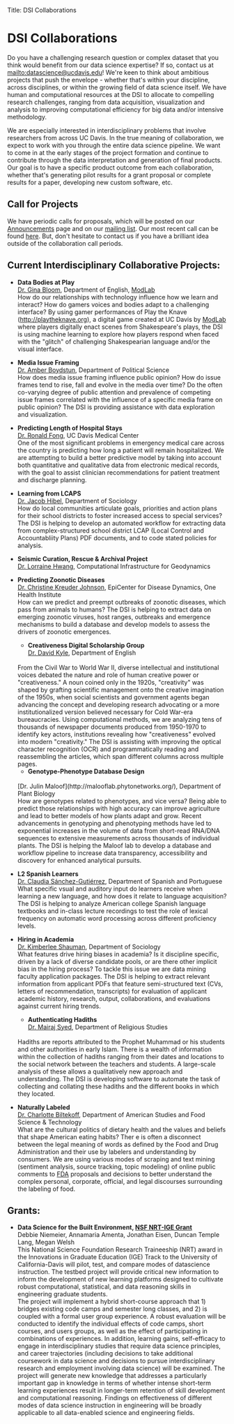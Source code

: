 ﻿Title: DSI Collaborations

# DSI Collaborations 

Do you have a challenging research question or complex dataset that you think
would benefit from our data science expertise? If so, contact us at
<mailto:datascience@ucdavis.edu>! We're keen to think about ambitious projects
that push the envelope - whether that's within your discipline, across
disciplines, or within the growing field of data science itself. We have human
and computational resources at the DSI to allocate to compelling research
challenges, ranging from data acquisition, visualization and analysis to
improving computational efficiency for big data and/or intensive methodology.

We are especially interested in interdisciplinary problems that involve
researchers from across UC Davis. In the true meaning of collaboration, we
expect to work with you through the entire data science pipeline. We want to
come in at the early stages of the project formation and continue to contribute
through the data interpretation and generation of final products. Our goal is 
to have a specific product outcome from each collaboration, whether that's 
generating pilot results for a grant proposal or complete results for a 
paper, developing new custom software, etc.

## Call for Projects

We have periodic calls for proposals, which will be posted on our [Announcements](http://dsi.ucdavis.edu/category/recent.html) page
and on our [mailing list](http://dsi.ucdavis.edu/signup.html). Our most recent call can be found [here](http://dsi.ucdavis.edu/pdfs/DSICallForProjects-1.pdf). But, don't hesitate to contact us if you have a brilliant idea outside of the collaboration call periods.


## Current Interdisciplinary Collaborative Projects:

* __Data Bodies at Play__
  <br/>
  [Dr. Gina Bloom](https://modlab.ucdavis.edu/), Department of English, [ModLab](http://modlab.ucdavis.edu/)
  <br/>
  How do our relationships with technology influence how we learn and interact? 
  How do gamers voices and bodies adapt to a challenging interface? By using 
  gamer performances of Play the Knave (http://playtheknave.org), a digital game created at UC Davis by 
  [ModLab](http://modlab.ucdavis.edu/) where players digitally enact scenes from Shakespeare's plays, the DSI is using 
  machine learning to explore how players respond when faced with the "glitch" of challenging 
  Shakespearian language and/or the visual interface.
   
* __Media Issue Framing__
  <br/>
  [Dr. Amber Boydstun](http://psfaculty.ucdavis.edu/boydstun/Home.html), Department of Political Science
  <br/>
  How does media issue framing influence public opinion? How do issue frames tend to rise,
  fall and evolve in the media over time? Do the often co-varying degree of
  public attention and prevalence of competing issue frames correlated with the
  influence of a specific media frame on public opinion? The DSI is providing
  assistance with data exploration and visualization.

* __Predicting Length of Hospital Stays__
  <br/>
  [Dr. Ronald Fong](http://www.ucdmc.ucdavis.edu/publish/facultybio/search/faculty/1084), UC Davis Medical Center 
  <br/>
	One of the most significant problems in emergency medical care across the country is predicting how long a patient will remain hospitalized. We are attempting to build a better predictive model by taking into account both quantitative and qualitative data from electronic medical records, with the goal to assist clinician recommendations for patient treatment and discharge planning. 

* __Learning from LCAPS__
  <br/>
  [Dr. Jacob Hibel](http://jhibel.faculty.ucdavis.edu/), Department of Sociology 
  <br/>
  How do local communities articulate goals, priorities and action plans for their school districts to
  foster increased access to special services? The DSI is helping to develop an
  automated workflow for extracting data from complex-structured school district LCAP
  (Local Control and Accountabliity Plans) PDF documents, and to code stated policies
  for analysis.

* __Seismic Curation, Rescue & Archival Project__
  <br/>
  [Dr. Lorraine Hwang](http://geodynamics.org/), Computational Infrastructure for Geodynamics
  
* __Predicting Zoonotic Diseases__
  <br/>
  [Dr. Christine Kreuder Johnson](http://www.vetmed.ucdavis.edu/faculty/results.cfm?fid=17867), EpiCenter for Disease Dynamics, One Health Institute
   <br/>
	How can we predict and preempt outbreaks of zoonotic diseases, which pass from
  animals to humans? The DSI is helping to extract data on emerging
  zoonotic viruses, host ranges, outbreaks and emergence mechanisms to build a
  database and develop models to assess the drivers of zoonotic emergences.
  
  * __Creativeness Digital Scholarship Group__
    <br/>
	[Dr. David Kyle](http://sociology.ucdavis.edu/people/djkyle), Department of English
   <br/>
	From the Civil War to World War II, diverse intellectual and institutional voices debated the nature and role of 
  human creative power or "creativeness." A noun coined only in the 1920s, "creativity" was shaped by grafting 
  scientific management onto the creative imagination of the 1950s, when social scientists and government agents 
  began advancing the concept and developing research advocating or a more institutionalized version believed 
  necessary for Cold War-era bureaucracies. Using computational methods, we are analyzing tens of thousands of 
  newspaper documents produced from 1950-1970 to identify key actors, institutions revealing how 
  "creativeness" evolved into modern "creativity." The DSI is assisting with improving the optical character recognition
  (OCR) and programmatically reading and reassembling the articles, which span different columns across multiple pages. 
  
  * __Genotype-Phenotype Database Design__
  <br/>
  [Dr. Julin Maloof](http://malooflab.phytonetworks.org/), Department of Plant Biology 
   <br/>
	How are genotypes related to phenotypes, and vice versa? Being able to predict those relationships with
  high accuracy can improve agriculture and lead to better models of how plants
  adapt and grow. Recent advancements in genotyping and phenotyping methods
  have led to exponential increases in the volume of data from short-read
  RNA/DNA sequences to extensive measurements across thousands of individual
  plants. The DSI is helping the Maloof lab to develop a database and workflow
  pipeline to increase data transparency, accessibility and discovery for
  enhanced analytical pursuits.
 
* __L2 Spanish Learners__
  <br/>
  [Dr. Claudia Sánchez-Gutiérrez](https://spanish.ucdavis.edu/people/claudia-sanchez-gutierrez), Department of Spanish and Portuguese
  <br/>
  What specific vsual and auditory input do learners receive when learning a
  new language, and how does it relate to language acquisition? The DSI is
  helping to analyze American college Spanish language textbooks and in-class
  lecture recordings to test the role of lexical frequency on automatic word
  processing across different proficiency levels. 

* __Hiring in Academia__
  <br/>
  [Dr. Kimberlee Shauman](http://sociology.ucdavis.edu/people/kashauma), Department of Sociology
  <br/>
  What features drive hiring biases in academia? Is it discipline specific, driven by a lack of diverse candidate pools, or 
  are there other implicit bias in the hiring process? To tackle this issue we are data mining faculty application packages. 
  The DSI is helping to extract relevant information from applicant PDFs that feature semi-structured text (CVs, letters of recommendation, 
  transcripts) for evaluation of applicant academic history, research, output, collaborations, and evaluations against current hiring trends. 

  * __Authenticating Hadiths__
    <br/>
	[Dr. Mairaj Syed](https://religions.ucdavis.edu/people/profile/1359), Department of Religious Studies 
  <br/>
   Hadiths are reports attributed to the Prophet Muhammad or his students and other
  authorities in early Islam.  There is a wealth of information within the collection of hadiths
  ranging from their dates and locations to the social network between the teachers and students. 
  A large-scale analysis of these allows a qualitatively new approach and understanding.
  The DSI is developing software to automate the task of collecting and collating
  these hadiths and the different books in which they located. 

* __Naturally Labeled__
  <br/>
  [Dr. Charlotte Biltekoff](http://www.charlottebiltekoff.com/), Department of American Studies and Food Science & Technology
  <br/>
	What are the cultural politics of dietary health and the values and beliefs that shape American eating habits? Ther e is often a disconnect between the legal meaning of words as defined by the Food and Drug Administration and their use by labelers and understanding by consumers. We are using various modes of scraping and text mining (sentiment analysis, source tracking, topic modeling) of online public comments to [FDA](https://www.fda.gov/Food/GuidanceRegulation/GuidanceDocumentsRegulatoryInformation/LabelingNutrition/ucm456090.htm) proposals and decisions to better understand the complex personal, corporate, official, and legal discourses surrounding the labeling of food.


  <!-- For later -->
    <!-- The grant proposal with Deb Niemeier is too early at this point. -->

  <!-- Separate from collaborative projects -->
  <!-- The hydrus project is in the software.md file, not here -->

  
## Grants:

* __Data Science for the Built Environment, [NSF NRT-IGE Grant](https://www.nsf.gov/awardsearch/showAward?AWD_ID=1545193)__
  <br/>
   Debbie Niemeier, Annamaria Amenta, Jonathan Eisen, Duncan Temple Lang, Megan Welsh 
  <br/>
  This National Science Foundation Research Traineeship (NRT) award in the Innovations in Graduate
  Education (IGE) Track to the University of California-Davis will pilot, test, and compare modes of
  datascience instruction. The testbed project will provide critical new information to inform the
  development of new learning platforms designed to cultivate robust computational, statistical, and
  data reasoning skills in engineering graduate students.
  <br/>
    The project will implement a hybrid short-course approach that 1) bridges existing code camps and
  semester long classes, and 2) is coupled with a formal user group experience. A robust evaluation
  will be conducted to identify the individual effects of code camps, short courses, and users groups,
  as well as the effect of participating in combinations of experiences. In addition, learning gains,
  self-efficacy to engage in interdisciplinary studies that require data science principles, and
  career trajectories (including decisions to take additional coursework in data science and decisions
  to pursue interdisciplinary research and employment involving data science) will be examined. The
  project will generate new knowledge that addresses a particularly important gap in knowledge in
  terms of whether intense short-term learning experiences result in longer-term retention of skill
  development and computational reasoning. Findings on effectiveness of different modes of data
  science instruction in engineering will be broadly applicable to all data-enabled science and
  engineering fields.
